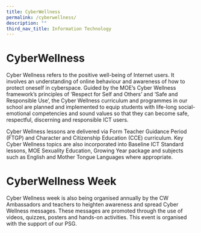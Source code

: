 ```yaml
---
title: CyberWellness
permalink: /cyberwellness/
description: ""
third_nav_title: Information Technology
---
```

# CyberWellness
Cyber Wellness refers to the positive well-being of Internet users. It involves an understanding of online behaviour and awareness of how to protect oneself in cyberspace. Guided by the MOE’s Cyber Wellness framework’s principles of ‘Respect for Self and Others’ and ‘Safe and Responsible Use’, the Cyber Wellness curriculum and programmes in our school are planned and implemented to equip students with life-long social-emotional competencies and sound values so that they can become safe, respectful, discerning and responsible ICT users.

Cyber Wellness lessons are delivered via Form Teacher Guidance Period (FTGP) and Character and Citizenship Education (CCE) curriculum. Key Cyber Wellness topics are also incorporated into Baseline ICT Standard lessons, MOE Sexuality Education, Growing Year package and subjects such as English and Mother Tongue Languages where appropriate.

# CyberWellness Week

Cyber Wellness week is also being organised annually by the CW Ambassadors and teachers to heighten awareness and spread Cyber Wellness messages. These messages are promoted through the use of videos, quizzes, posters and hands-on activities. This event is organised with the support of our PSG.
